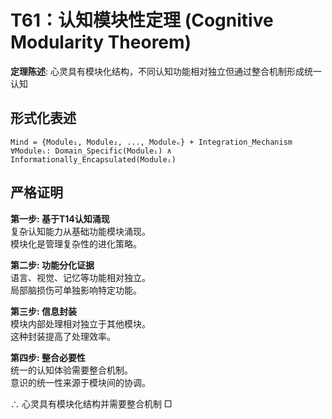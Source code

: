 # T61：认知模块性定理 (Cognitive Modularity Theorem)  

**定理陈述**: 心灵具有模块化结构，不同认知功能相对独立但通过整合机制形成统一认知  

## 形式化表述  
```  
Mind = {Module₁, Module₂, ..., Moduleₙ} + Integration_Mechanism  
∀Moduleᵢ: Domain_Specific(Moduleᵢ) ∧ Informationally_Encapsulated(Moduleᵢ)  
```  

## 严格证明  

**第一步: 基于T14认知涌现**  
复杂认知能力从基础功能模块涌现。  
模块化是管理复杂性的进化策略。  

**第二步: 功能分化证据**  
语言、视觉、记忆等功能相对独立。  
局部脑损伤可单独影响特定功能。  

**第三步: 信息封装**  
模块内部处理相对独立于其他模块。  
这种封装提高了处理效率。  

**第四步: 整合必要性**  
统一的认知体验需要整合机制。  
意识的统一性来源于模块间的协调。  

∴ 心灵具有模块化结构并需要整合机制 □  